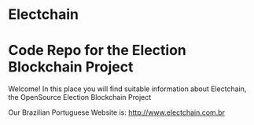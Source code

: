 # Electchain
# Code Repo for the Election Blockchain Project

Welcome! In this place you will find suitable information about Electchain, the OpenSource Election Blockchain Project

Our Brazilian Portuguese Website is: http://www.electchain.com.br

